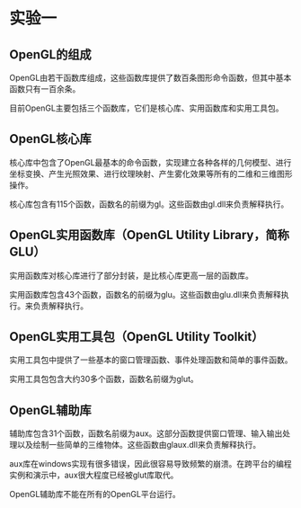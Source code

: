 # 实验一
## OpenGL的组成
OpenGL由若干函数库组成，这些函数库提供了数百条图形命令函数，但其中基本函数只有一百余条。

目前OpenGL主要包括三个函数库，它们是核心库、实用函数库和实用工具包。

## OpenGL核心库
核心库中包含了OpenGL最基本的命令函数，实现建立各种各样的几何模型、进行坐标变换、产生光照效果、进行纹理映射、产生雾化效果等所有的二维和三维图形操作。

核心库包含有115个函数，函数名的前缀为gl。这些函数由gl.dll来负责解释执行。

## OpenGL实用函数库（OpenGL Utility Library，简称GLU）
实用函数库对核心库进行了部分封装，是比核心库更高一层的函数库。

实用函数库包含43个函数，函数名的前缀为glu。这些函数由glu.dll来负责解释执行。来负责解释执行。

## OpenGL实用工具包（OpenGL Utility Toolkit）
实用工具包中提供了一些基本的窗口管理函数、事件处理函数和简单的事件函数。

实用工具包包含大约30多个函数，函数名前缀为glut。

## OpenGL辅助库

辅助库包含31个函数，函数名前缀为aux。这部分函数提供窗口管理、输入输出处理以及绘制一些简单的三维物体。这些函数由glaux.dll来负责解释执行。

aux库在windows实现有很多错误，因此很容易导致频繁的崩溃。在跨平台的编程实例和演示中，aux很大程度已经被glut库取代。

OpenGL辅助库不能在所有的OpenGL平台运行。


